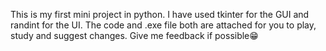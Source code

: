 This is my first mini project in python. I have used tkinter for the GUI and randint for the UI. The code and .exe file both are attached for you to play, study and suggest changes. Give me feedback if possible😁

